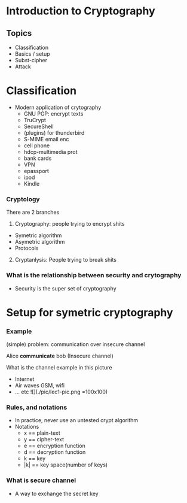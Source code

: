 # Introduction to Cryptography

## Topics
- Classification 
- Basics / setup
- Subst-cipher
- Attack

# Classification
- Modern application of crytography
  - GNU PGP: encrypt texts
  - TruCrypt
  - SecureShell
  - (plugins) for thunderbird
  - S-MIME email enc
  - cell phone
  - hdcp-multimedia prot
  - bank cards
  - VPN
  - epassport
  - ipod
  - Kindle

### Cryptology
There are 2 branches
1. Cryptography: people trying to encrypt shits
  - Symetric algorithm
  - Asymetric algorithm
  - Protocols
2. Cryptanlysis: People trying to break shits

### What is the relationship between security and crytography
- Security is the super set of cryptography

# Setup for symetric cryptography

### Example
(simple) problem: communication over insecure channel

Alice              **communicate**                  bob
                  (Insecure channel)

What is the channel example in this picture
- Internet
- Air waves GSM, wifi
- ... etc
![](./pic/lec1-pic.png =100x100)

### Rules, and notations
- In practice, never use an untested crypt algorithm
- Notations
  -  x   == plain-text
  -  y   == cipher-text
  -  e   == encryption function
  -  d   == decryption function
  -  k   == key
  - |k| == key space(number of keys)

### What is secure channel
- A way to exchange the secret key
